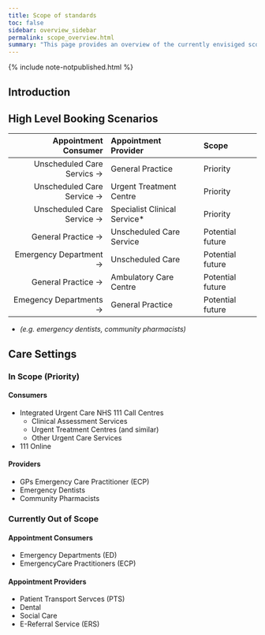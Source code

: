 ```yaml
---
title: Scope of standards
toc: false
sidebar: overview_sidebar
permalink: scope_overview.html
summary: "This page provides an overview of the currently envisiged scope for the national standards"
---
```

{% include note-notpublished.html %}

## Introduction


## High Level Booking Scenarios

Appointment Consumer | Appointment Provider | Scope
---------:|:---------|:------
Unscheduled Care Servics → | General Practice | Priority
Unscheduled Care Service → | Urgent Treatment Centre | Priority
Unscheduled Care Service → | Specialist Clinical Service*| Priority
General Practice → | Unscheduled Care Service | Potential future
Emergency Department → | Unscheduled Care | Potential future
General Practice → | Ambulatory Care Centre | Potential future
Emegency Departments → | General Practice | Potential future

* _(e.g. emergency dentists, community pharmacists)_

## Care Settings
### In Scope (Priority)
#### Consumers
* Integrated Urgent Care NHS 111 Call Centres
  * Clinical Assessment Services
  * Urgent Treatment Centres (and similar)
  * Other Urgent Care Services
* 111 Online

#### Providers
*  GPs	Emergency Care Practitioner (ECP)
* Emergency Dentists	
* Community Pharmacists

### Currently Out of Scope
#### Appointment Consumers
* Emergency Departments (ED)
* EmergencyCare Practitioners (ECP)

#### Appointment Providers
* Patient Transport Servces (PTS)
* Dental
* Social Care
* E-Referral Service (ERS)
